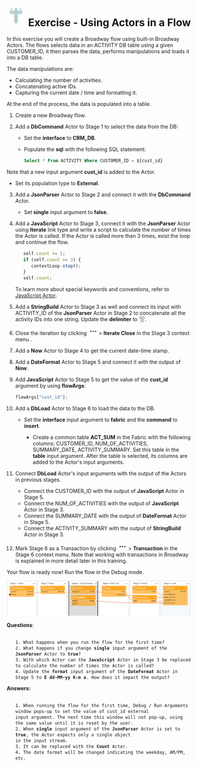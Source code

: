 # ![](/academy/images/Exercise.png) Exercise - Using Actors in a Flow

In this exercise you will create a Broadway flow using built-in Broadway Actors. 
The flows selects data in an ACTIVITY DB table using a given CUSTOMER_ID, it then parses the data, performs manipulations and loads it into a DB table.


The data manipulations are:

* Calculating the number of activities. 
* Concatenating active IDs.
* Capturing the current date / time and formatting it.

At the end of the process, the data is populated into a table.



1. Create a new Broadway flow.

2. Add a **DbCommand** Actor to Stage 1 to select the data from the DB:

   * Set the **interface** to **CRM_DB**.

   * Populate the **sql** with the following SQL statement:

     ~~~sql
     Select * From ACTIVITY Where CUSTOMER_ID = ${cust_id}
     ~~~
     

Note that a new input argument **cust_id** is added to the Actor.

* Set its population type to **External**.
  
3. Add a **JsonParser** Actor to Stage 2 and connect it with the **DbCommand** Actor.

   * Set **single** input argument to **false**.

4. Add a **JavaScript** Actor to Stage 3, connect it with the  **JsonParser** Actor using **Iterate** link type and write a script to calculate the number of times the Actor is called. If the Actor is called more than 3 times, exist the loop and continue the flow.

   ~~~javascript
      self.count += 1;
      if (self.count >= 3) {
         contextLoop.stop();
      }
      self.count;
   ~~~

   To learn more about special keywords and conventions, refer to [JavaScript Actor](/articles/19_Broadway/actors/01_javascript_actor.md).

5. Add a **StringBuild** Actor to Stage 3 as well and connect its input with ACTIVITY_ID of the  **JsonParser** Actor in Stage 2 to concatenate all the activity IDs into one string. Update the **delimiter** to '||'. 

6. Close the iteration by clicking ![dots](images/three_dots_icon.png)> **Iterate Close** in the Stage 3 context menu . 

7. Add a **Now** Actor to Stage 4 to get the current date-time stamp. 

8. Add a **DateFormat** Actor to Stage 5 and connect it with the output of **Now**.

9. Add  **JavaScript** Actor to Stage 5 to get the value of the **cust_id** argument by using **flowArgs**: 

   ~~~javascript
   flowArgs["cust_id"];
   ~~~

10. Add a **DbLoad** Actor to Stage 6 to load the data to the DB.

    * Set the **interface** input argument to **fabric** and the **command** to **insert**. 

       * Create a common table **ACT_SUM** in the Fabric with the following columns: CUSTOMER_ID, NUM_OF_ACTIVITIES, SUMMARY_DATE, ACTIVITY_SUMMARY. Set this table in the **table** input argument. After the table is selected, its columns are added to the Actor's input arguments.

11. Connect **DbLoad** Actor's input arguments with the output of the Actors in previous stages.

    * Connect the CUSTOMER_ID with the output of **JavaScript** Actor in Stage 5.
    * Connect the NUM_OF_ACTIVITIES with the output of **JavaScript** Actor in Stage 3.
    * Connect the SUMMARY_DATE with the output of **DateFormat** Actor in Stage 5.
    * Connect the ACTIVITY_SUMMARY with the output of **StringBuild** Actor in Stage 3.

12. Mark Stage 6 as a Transaction by clicking ![dots](images/three_dots_icon.png)> **Transaction** in the Stage 6 context menu. Note that working with transactions in Broadway is explained in more detail later in this training.

Your flow is ready now! Run the flow in the Debug mode. 

![image](images/10_flow.PNG)

**Questions**:

<ul>
<pre><code>
1. What happens when you run the flow for the first time?
2. What happens if you change <strong>single</strong> input argument of the <strong>JsonParser</strong> Actor to <strong>true</strong>?
3. With which Actor can the <strong>JavaScript</strong> Actor in Stage 3 be replaced to calculate the number of times the Actor is called?
4. Update the <strong>format</strong> input argument of the <strong>DateFormat</strong> Actor in Stage 5 to <strong>E dd-MM-yy K:m a</strong>. How does it impact the output?
</code></pre>
</ul>



**Answers:**

<ul>
<pre><code>
1. When running the flow for the first time, Debug / Run Arguments window pops-up to set the value of cust_id external 
input argument. The next time this window will not pop-up, using the same value until it is reset by the user.
2. When <strong>single</strong> input argument of the <strong>JsonParser</strong> Actor is set to <strong>true</strong>, the Actor expects only a single object 
in the input stream.
3. It can be replaced with the <strong>Count</strong> Actor.
4. The date format will be changed indicating the weekday, AM/PM, etc.
</code></pre>
</ul>

